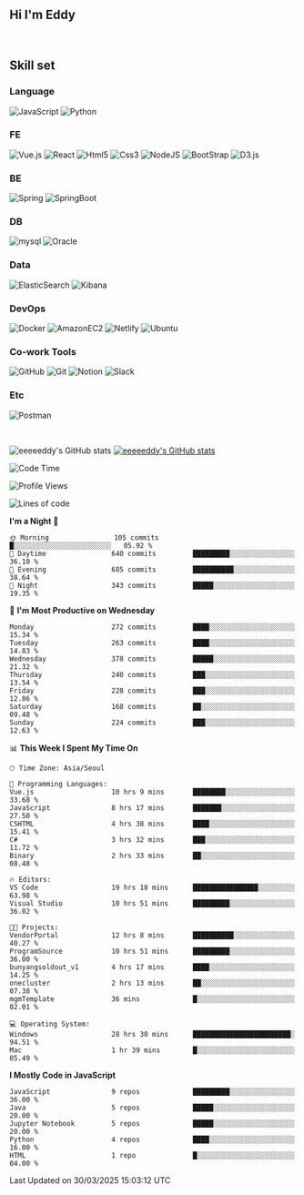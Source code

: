 ## Hi I'm Eddy
<br/>


<!--### Hi there 👋-->

## Skill set

### Language
![JavaScript](https://img.shields.io/badge/javascript-F7DF1E?style=for-the-badge&logo=javascript&logoColor=black)
![Python](https://img.shields.io/badge/Python-3776AB?style=for-the-badge&logo=Python&logoColor=white)

### FE
![Vue.js](https://img.shields.io/badge/vuejs-%2335495e.svg?style=for-the-badge&logo=vuedotjs&logoColor=%234FC08D)
![React](https://img.shields.io/badge/react-61DAFB?style=for-the-badge&logo=react&logoColor=black) 
![Html5](https://img.shields.io/badge/html5-E34F26?style=for-the-badge&logo=html5&logoColor=white)
![Css3](https://img.shields.io/badge/css-1572B6?style=for-the-badge&logo=css3&logoColor=white)
![NodeJS](https://img.shields.io/badge/node.js-339933?style=for-the-badge&logo=Node.js&logoColor=white)
![BootStrap](https://img.shields.io/badge/bootstrap-7952B3?style=for-the-badge&logo=bootstrap&logoColor=white)
![D3.js](https://img.shields.io/badge/D3.js-F9A03C?style=for-the-badge&logo=D3.js&logoColor=white)

### BE
![Spring](https://img.shields.io/badge/spring-6DB33F?style=for-the-badge&logo=spring&logoColor=white)
![SpringBoot](https://img.shields.io/badge/springboot-6DB33F?style=for-the-badge&logo=springboot&logoColor=white)

### DB
![mysql](https://img.shields.io/badge/mysql-4479A1?style=for-the-badge&logo=mysql&logoColor=white)
![Oracle](https://img.shields.io/badge/Oracle-F80000?style=for-the-badge&logo=oracle&logoColor=white)

### Data
![ElasticSearch](https://img.shields.io/badge/elasticsearch-005571?style=for-the-badge&logo=elasticsearch&logoColor=white)
![Kibana](https://img.shields.io/badge/Kibana-005571?style=for-the-badge&logo=Kibana&logoColor=white)

### DevOps
![Docker](https://img.shields.io/badge/docker-2496ED?style=for-the-badge&logo=docker&logoColor=white)
![AmazonEC2](https://img.shields.io/badge/amazonec2-FF9900?style=for-the-badge&logo=amazonec2&logoColor=white)
![Netlify](https://img.shields.io/badge/netlify-%23000000.svg?style=for-the-badge&logo=netlify&logoColor=#00C7B7)
![Ubuntu](https://img.shields.io/badge/Ubuntu-E95420?style=for-the-badge&logo=Ubuntu&logoColor=white)

### Co-work Tools
![GitHub](https://img.shields.io/badge/github-181717?style=for-the-badge&logo=github&logoColor=white)
![Git](https://img.shields.io/badge/git-F05032?style=for-the-badge&logo=git&logoColor=white)
![Notion](https://img.shields.io/badge/Notion-000000?style=for-the-badge&logo=Notion&logoColor=white)
![Slack](https://img.shields.io/badge/Slack-4A154B?style=for-the-badge&logo=Slack&logoColor=white)

### Etc
![Postman](https://img.shields.io/badge/postman-FF6C37?style=for-the-badge&logo=postman&logoColor=white)

<br>

![eeeeeddy's GitHub stats](https://github-readme-stats.vercel.app/api?username=eeeeeddy&show_icons=true&theme=radical)
[![eeeeeddy's GitHub stats](https://github-readme-stats.vercel.app/api/top-langs/?username=eeeeeddy&custom_title=My&nbsp;Language&hide=jupyter%20notebook&layout=compact&theme=radical&show_icons=true)](https://github.com/eeeeeddy/github-readme-stats)


<!--START_SECTION:waka-->
![Code Time](http://img.shields.io/badge/Code%20Time-894%20hrs%2054%20mins-blue)

![Profile Views](http://img.shields.io/badge/Profile%20Views-17-blue)

![Lines of code](https://img.shields.io/badge/From%20Hello%20World%20I%27ve%20Written-688.4%20thousand%20lines%20of%20code-blue)

**I'm a Night 🦉** 

```text
🌞 Morning                105 commits         █░░░░░░░░░░░░░░░░░░░░░░░░   05.92 % 
🌆 Daytime                640 commits         █████████░░░░░░░░░░░░░░░░   36.10 % 
🌃 Evening                685 commits         ██████████░░░░░░░░░░░░░░░   38.64 % 
🌙 Night                  343 commits         █████░░░░░░░░░░░░░░░░░░░░   19.35 % 
```
📅 **I'm Most Productive on Wednesday** 

```text
Monday                   272 commits         ████░░░░░░░░░░░░░░░░░░░░░   15.34 % 
Tuesday                  263 commits         ████░░░░░░░░░░░░░░░░░░░░░   14.83 % 
Wednesday                378 commits         █████░░░░░░░░░░░░░░░░░░░░   21.32 % 
Thursday                 240 commits         ███░░░░░░░░░░░░░░░░░░░░░░   13.54 % 
Friday                   228 commits         ███░░░░░░░░░░░░░░░░░░░░░░   12.86 % 
Saturday                 168 commits         ██░░░░░░░░░░░░░░░░░░░░░░░   09.48 % 
Sunday                   224 commits         ███░░░░░░░░░░░░░░░░░░░░░░   12.63 % 
```


📊 **This Week I Spent My Time On** 

```text
🕑︎ Time Zone: Asia/Seoul

💬 Programming Languages: 
Vue.js                   10 hrs 9 mins       ████████░░░░░░░░░░░░░░░░░   33.68 % 
JavaScript               8 hrs 17 mins       ███████░░░░░░░░░░░░░░░░░░   27.50 % 
CSHTML                   4 hrs 38 mins       ████░░░░░░░░░░░░░░░░░░░░░   15.41 % 
C#                       3 hrs 32 mins       ███░░░░░░░░░░░░░░░░░░░░░░   11.72 % 
Binary                   2 hrs 33 mins       ██░░░░░░░░░░░░░░░░░░░░░░░   08.48 % 

🔥 Editors: 
VS Code                  19 hrs 18 mins      ████████████████░░░░░░░░░   63.98 % 
Visual Studio            10 hrs 51 mins      █████████░░░░░░░░░░░░░░░░   36.02 % 

🐱‍💻 Projects: 
VendorPortal             12 hrs 8 mins       ██████████░░░░░░░░░░░░░░░   40.27 % 
ProgramSource            10 hrs 51 mins      █████████░░░░░░░░░░░░░░░░   36.00 % 
bunyangsoldout_v1        4 hrs 17 mins       ████░░░░░░░░░░░░░░░░░░░░░   14.25 % 
onecluster               2 hrs 13 mins       ██░░░░░░░░░░░░░░░░░░░░░░░   07.38 % 
mgmTemplate              36 mins             █░░░░░░░░░░░░░░░░░░░░░░░░   02.01 % 

💻 Operating System: 
Windows                  28 hrs 30 mins      ████████████████████████░   94.51 % 
Mac                      1 hr 39 mins        █░░░░░░░░░░░░░░░░░░░░░░░░   05.49 % 
```

**I Mostly Code in JavaScript** 

```text
JavaScript               9 repos             █████████░░░░░░░░░░░░░░░░   36.00 % 
Java                     5 repos             █████░░░░░░░░░░░░░░░░░░░░   20.00 % 
Jupyter Notebook         5 repos             █████░░░░░░░░░░░░░░░░░░░░   20.00 % 
Python                   4 repos             ████░░░░░░░░░░░░░░░░░░░░░   16.00 % 
HTML                     1 repo              █░░░░░░░░░░░░░░░░░░░░░░░░   04.00 % 
```




 Last Updated on 30/03/2025 15:03:12 UTC
<!--END_SECTION:waka-->



<!--
**eeeeeddy/eeeeeddy** is a ✨ _special_ ✨ repository because its `README.md` (this file) appears on your GitHub profile.

Here are some ideas to get you started:

- 🔭 I’m currently working on ...
- 🌱 I’m currently learning ...
- 👯 I’m looking to collaborate on ...
- 🤔 I’m looking for help with ...
- 💬 Ask me about ...
- 📫 How to reach me: ...
- 😄 Pronouns: ...
- ⚡ Fun fact: ...
-->
